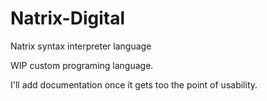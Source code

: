 # Natrix-Digital
 Natrix syntax interpreter language
 
 WIP custom programing language. 
 
 I'll add documentation once it gets too the point of usability.

